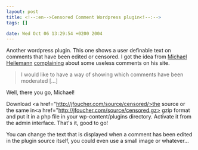 ```yaml
--- 
layout: post
title: <!--:en-->Censored Comment Wordpress plugin<!--:-->
tags: []

date: Wed Oct 06 13:29:54 +0200 2004
---
```

Another wordpress plugin. This one shows a user definable text on comments that have been edited or censored. I got the idea from <a href="http://binarybonsai.com/about/">Michael Heilemann</a> <a href="http://binarybonsai.com/archives/2004/10/05/binary-bonsai-support-forum/">complaining</a> about some useless comments on his site. 

<blockquote cite="Michael">I would like to have a way of showing which comments have been moderated [...]</blockquote>

Well, there you go, Michael!

Download <a href="http://jfoucher.com/source/censored/>the source</a> or the same in<a href="http://jfoucher.com/source/censored.gz> gzip format</a> and put it in a php file in your wp-content/plugins directory. Activate it from the admin interface. That's it, good to go!

You can change the text that is displayed when a comment has been edited in the plugin source itself, you could even use a small image or whatever...
